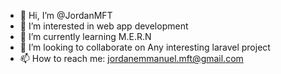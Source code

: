 - 👋 Hi, I’m @JordanMFT
- 👀 I’m interested in web app development 
- 🌱 I’m currently learning M.E.R.N
- 💞️ I’m looking to collaborate on Any interesting laravel project
- 📫 How to reach me: jordanemmanuel.mft@gmail.com

<!---
JordanMFT/JordanMFT is a ✨ special ✨ repository because its `README.md` (this file) appears on your GitHub profile.
You can click the Preview link to take a look at your changes.
--->

